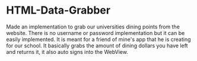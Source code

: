 # HTML-Data-Grabber

Made an implementation to grab our universities dining points from the website. There
is no username or password implementation but it can be easily implemented. It is meant
for a friend of mine's app that he is creating for our school. It basically grabs the amount
of dining dollars you have left and returns it, it also auto signs into the WebView.
